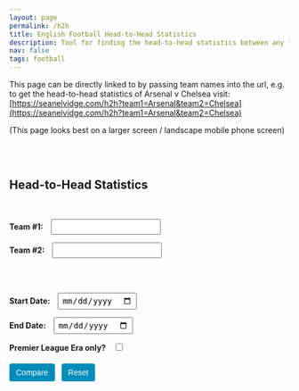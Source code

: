 ```yaml
---
layout: page
permalink: /h2h
title: English Football Head-to-Head Statistics
description: Tool for finding the head-to-head statistics between any two teams in the English Football League.
nav: false
tags: football
---
```


This page can be directly linked to by passing team names into the url, e.g. to get the head-to-head statistics of Arsenal v Chelsea visit: [https://seanelvidge.com/h2h?team1=Arsenal&team2=Chelsea](https://seanelvidge.com/h2h?team1=Arsenal&team2=Chelsea)

(This page looks best on a larger screen / landscape mobile phone screen)

<html lang="en">
<!-- Papa Parse for CSV reading -->
<script src="https://cdnjs.cloudflare.com/ajax/libs/PapaParse/5.4.1/papaparse.min.js"></script>
<script src="https://d3js.org/d3.v7.min.js"></script>

<style>
    /* Buttons styling */
    .btn {
        display: inline-block;
        margin: 6px 8px 0 0;
        padding: 8px 12px;
        border: none;
        border-radius: 4px;
        background-color: #008cba;
        color: #fff;
        font-size: 14px;
        cursor: pointer;
    }
    .btn:hover {
        background-color: #007ba1; /* slightly darker on hover */
    }
    /* Light/dark for buttons */
    body.dark-mode .btn {
        background-color: #444;
        color: #eee;
    }
    body.dark-mode .btn:hover {
        background-color: #666;
    }
    form {
        margin-bottom: 20px;
    }
    label {
        margin-right: 10px;
        font-weight: bold;
    }
    input[type="date"],
    input[type="text"],
    select {
        padding: 4px 6px;
        font-size: 14px;
        margin-right: 8px;
    }
    /* Warning message for unknown teams */
    .warning {
        color: #c00;
        font-weight: bold;
        margin: 10px auto;
        max-width: 300px;
    }
    /* Suggestion lists for the custom auto-complete approach */
    .suggestion-list {
        position: absolute;
        background: #fff;
        border: 1px solid #ccc;
        border-radius: 3px;
        margin-top: 2px;
        z-index: 999;
        width: 200px; /* match input width if desired */
        max-height: 150px;
        overflow-y: auto;
    }
    .suggestion-list li {
        padding: 4px;
        cursor: pointer;
    }
    .suggestion-list li:hover {
        background: #eee;
    }
    .team-logo {
        width: auto;
        max-width: 120px;
        height: 120px;
        display: block;
        margin: 0 auto;
    }
    .team-name {
        font-size: 1.2em;
        font-weight: bold;
        text-align: center;
        margin-top: 5px;
    }
    .button-row {
        margin-top: 10px;
    }
    .teams-row {
        text-align: center;
        margin-bottom: 40px;
        flex-wrap: wrap;
    }
    .vs-label {
        display: none;
        margin: 0 5px;
        font-size: 2em;
        font-weight: bold;
        vertical-align: middle;
    }
    .team-container {
        display: inline-block;
        width: 20%;
        text-align: center;
        vertical-align: middle;
        min-width: 150px;
    }
    svg {
        overflow: visible;
    }
    .chart-container {
        display: flex;
        justify-content: center;
        max-width: 900px;
        margin: 0 auto 2px auto;
    }
    .chart-container svg text {
        fill: currentColor; /* uses the inherited color from the container (which is from body) */
    }
    .chart-container svg {
        width: 100%;
        height: auto;
        display: block;
    }
    .bar-label {
        font-weight: bold;
    }
    .match-list {
        margin-top: 5px;
        text-align: center;
    }
    .match-item {
        margin: 20px 0;
    }
    .match-date {
        margin-bottom: 5px;
        margin-left: 35%;
        text-align: left;
        font-style: italic;
    }

    @media (max-width: 600px) {
        /* Possibly stack team logos vertically, reduce chart container, etc. */
        .team-logo {
            max-width: 60px;
        }
        .teams-row {
            display: flex;
            flex-direction: column;
            align-items: center;
            text-align: center; /* optional */
        }
        .team-container {
            width: 100%;
            margin-bottom: 10px; /* space between the team block and vs */
        }
        .vs-label {
            margin-bottom: 10px; /* small gap below 'vs' */
        }
        .match-date {
            margin-left: 15%; /* bring date closer to center on narrow devices */
        }
        /* Make the form inputs appear one per line */
        form#compareForm {
            display: flex;
            flex-direction: column;
            align-items: flex-start; /* left-align the labels/inputs */
        }
        form#compareForm .form-row,
        form#compareForm br {
            display: none; /* Hide existing line breaks if you'd like a cleaner layout */
        }

        /* Space out each label+input nicely */
        form#compareForm label,
        form#compareForm input[type="text"],
        form#compareForm input[type="date"],
        form#compareForm select {
            display: block; /* Each on its own line */
            margin: 8px 0;
        }

        /* The button row can stay together horizontally, centered */
        .button-row {
            display: flex;
            flex-direction: row;
            justify-content: center;
            width: 100%;
            margin-top: 10px;
        }
    }
</style>

<br /><br /><h2>Head-to-Head Statistics</h2><br />

<form id="compareForm">
  <label for="team1Input">Team #1:</label>
  <input type="text" id="team1Input" list ="teams"/>

<label for="team2Input">Team #2:</label>
<input type="text" id="team2Input" list="teams" />

<datalist id="teams"></datalist>
<br /><br />

<label for="startDate">Start Date:</label>
<input type="date" id="startDate" />

<label for="endDate">End Date:</label>
<input type="date" id="endDate" />

<label for="premierOnly">Premier League Era only?</label>
<input type="checkbox" id="premierOnly" />

  <div class="button-row">
    <button type="submit" class="btn">Compare</button>
    <button type="button" id="resetButton" class="btn">Reset</button>
  </div>
</form>

<div id="warningMessage" class="warning" style="display:none;">Unknown team name!</div>
<div id="shareLink" style="display:none; margin: 10px 0; font-weight: bold;"></div>

<div class="teams-row">
  <div class="team-container" id="team1Container">
    <img class="team-logo" id="team1Logo" />
    <div class="team-name" id="team1Name"></div>
  </div>
  <div class="vs-label" id="vsLabel">vs</div>
  <div class="team-container" id="team2Container">
    <img class="team-logo" id="team2Logo" />
    <div class="team-name" id="team2Name"></div>
  </div>
</div>

<div class="chart-container" id="chart"></div>
<div id="shareLink" style="display:none; margin: 10px 0; font-weight: bold;"></div>
<div class="match-list" id="matchList"></div>

<script>
  function getURLParameter(e) {
    return new URLSearchParams(window.location.search).get(e) || "";
  }
  function editDistance(e, i) {
    e = e.toLowerCase();
    i = i.toLowerCase();
    const t = [];
    for (let i2 = 0; i2 <= e.length; i2++) {
      t[i2] = [i2];
    }
    for (let e2 = 0; e2 <= i.length; e2++) {
      t[0][e2] = e2;
    }
    for (let a = 1; a <= e.length; a++) {
      for (let o = 1; o <= i.length; o++) {
        if (e.charAt(a - 1) === i.charAt(o - 1)) {
          t[a][o] = t[a - 1][o - 1];
        } else {
          t[a][o] =
            1 +
            Math.min(
              t[a - 1][o],
              t[a][o - 1],
              t[a - 1][o - 1]
            );
        }
      }
    }
    return t[e.length][i.length];
  }
  function getClosestTeamName(e, i) {

    if (!e) return "";

// Convert input to lowercase once
    const lowerInput = e.toLowerCase();

// 1) Check for exact match
    const exact = i.find(team => team.toLowerCase() === lowerInput);
    if (exact) {
      return exact;
    }

// 2) Gather partial matches first
    const partials = i.filter(team => team.toLowerCase().includes(lowerInput));
    const candidateList = partials.length ? partials : i;

    let bestTeam = "";
    let bestDistance = Infinity;

    candidateList.forEach(team => {
      const dist = editDistance(team, e);
      if (dist < bestDistance) {
        bestDistance = dist;
        bestTeam = team;
      }
    });

    return bestTeam;
  }

  function filterMatches(e, i, t, a, o, d) {
    return e.filter((n) => {
      const r = n.HomeTeam,
        s = n.AwayTeam;
      if (!(r === i && s === t) && !(r === t && s === i)) return false;
      const dateObj = new Date(n.Date);
      if (a) {
        if (dateObj < new Date(a)) return false;
      }
      if (o) {
        if (dateObj > new Date(o)) return false;
      }
      if (d) {
        if (dateObj < new Date("1992-08-01")) return false;
      }
      return true;
    });
  }
  function calculateStats(e, i, t) {
    let a = 0,  // team1Wins
      o = 0,  // team2Wins
      d = 0,  // draws
      n = 0,  // team1Goals
      r = 0,  // team2Goals
      s = 0,  // biggestWinMarginT1
      biggestWinOccurrencesT1 = [],
      g = 0,  // biggestWinMarginT2
      biggestWinOccurrencesT2 = [];

    e.forEach((h) => {
      const _ = h.HomeTeam,
        u = h.AwayTeam,
        k = +h.hGoal,
        S = +h.aGoal;

      // Tally goals
      if (_ === i) {
        n += k;
        r += S;
      } else if (_ === t) {
        r += k;
        n += S;
      }

      // Determine winner
      if (k > S) {
        const margin = k - S;
        if (_ === i) {
          a++;
          if (margin > s) {
            s = margin;
            biggestWinOccurrencesT1 = [{ date: h.Date, score: h.Score }];
          } else if (margin === s) {
            biggestWinOccurrencesT1.push({ date: h.Date, score: h.Score });
          }
        } else {
          o++;
          if (margin > g) {
            g = margin;
            biggestWinOccurrencesT2 = [{ date: h.Date, score: h.Score }];
          } else if (margin === g) {
            biggestWinOccurrencesT2.push({ date: h.Date, score: h.Score });
          }
        }
      } else if (S > k) {
        const margin = S - k;
        if (u === i) {
          a++;
          if (margin > s) {
            s = margin;
            biggestWinOccurrencesT1 = [{ date: h.Date, score: h.Score }];
          } else if (margin === s) {
            biggestWinOccurrencesT1.push({ date: h.Date, score: h.Score });
          }
        } else {
          o++;
          if (margin > g) {
            g = margin;
            biggestWinOccurrencesT2 = [{ date: h.Date, score: h.Score }];
          } else if (margin === g) {
            biggestWinOccurrencesT2.push({ date: h.Date, score: h.Score });
          }
        }
      } else {
        d++;
      }
    });

    return {
      team1Wins: a,
      team2Wins: o,
      draws: d,
      team1Goals: n,
      team2Goals: r,
      biggestWinMarginT1: s,
      biggestWinOccurrencesT1,
      biggestWinMarginT2: g,
      biggestWinOccurrencesT2
    };
  }
  function renderComparisonChart(stats) {
    // Data for the first three rows
    const chartData = [
      { label: "Wins", team1Value: stats.team1Wins, team2Value: stats.team2Wins },
      { label: "Draws", team1Value: stats.draws, team2Value: stats.draws },
      { label: "Goals For", team1Value: stats.team1Goals, team2Value: stats.team2Goals }
    ];

    const marginData = {
      label: "Biggest Win",
      team1Value: stats.biggestWinMarginT1,
      team2Value: stats.biggestWinMarginT2
    };

    // Remove old chart
    d3.select("#chart").selectAll("*").remove();

    // We'll define a "virtual" width/height for the chart,
    // then scale it to fit the container via viewBox.
    const margin = { top: 20, right: 30, bottom: 20, left: 50 };
    const chartWidth = 800; // internal coordinate space
    const chartHeight = 250;
    const contentWidth = chartWidth - margin.left - margin.right;
    const contentHeight = chartHeight - margin.top - margin.bottom;

    // Rows
    const barHeight = 25;
    const rowGap = 15;
    const totalRows = 4;
    const centerGap = 120;

    // Create an SVG that uses a responsive viewBox
    const svg = d3.select("#chart")
      .append("svg")
      .attr("viewBox", `0 0 ${chartWidth} ${chartHeight}`)
      .attr("preserveAspectRatio", "xMidYMid meet");
    // ensures scaling keeps aspect ratio,
    // "meet" keeps entire chart visible.

    // We'll place a group inside, offset by our margins
    const chartG = svg.append("g")
      .attr("transform", `translate(${margin.left}, ${margin.top})`);

    const halfWidth = (contentWidth - centerGap) / 2;
    const gapLeft = halfWidth;
    const gapCenter = gapLeft + centerGap / 2;

    // Scale for the first 3 rows
    const maxVal = d3.max(chartData, d => Math.max(d.team1Value, d.team2Value));
    const xLeft = d3.scaleLinear().domain([0, maxVal]).range([0, halfWidth]);
    const xRight = d3.scaleLinear().domain([0, maxVal]).range([0, halfWidth]);

    // Render the first 3 rows
    chartData.forEach((d, i) => {
      const yPos = i * (barHeight + rowGap);

      // Left bar
      const wLeft = xLeft(d.team1Value);
      chartG.append("rect")
        .attr("x", gapLeft - wLeft)
        .attr("y", yPos)
        .attr("width", wLeft)
        .attr("height", barHeight)
        .attr("fill", "#599ad3");

      // Left text
      chartG.append("text")
        .attr("x", gapLeft - wLeft - 5)
        .attr("y", yPos + barHeight / 1.5)
        .attr("text-anchor", "end")
        .text(d.team1Value);

      // Center label
      chartG.append("text")
        .attr("x", gapCenter)
        .attr("y", yPos + barHeight / 1.5)
        .attr("text-anchor", "middle")
        .attr("class", "bar-label")
        .text(d.label);

      // Right bar
      const rightX = gapLeft + centerGap;
      const wRight = xRight(d.team2Value);
      chartG.append("rect")
        .attr("x", rightX)
        .attr("y", yPos)
        .attr("width", wRight)
        .attr("height", barHeight)
        .attr("fill", "#d3635a");

      // Right text
      chartG.append("text")
        .attr("x", rightX + wRight + 5)
        .attr("y", yPos + barHeight / 1.5)
        .text(d.team2Value);
    });

    // Biggest Win row
    const maxMargin = 10 //d3.max([marginData.team1Value, marginData.team2Value]);
    const xLeftMargin = d3.scaleLinear().domain([0, maxMargin]).range([0, halfWidth]);
    const xRightMargin = d3.scaleLinear().domain([0, maxMargin]).range([0, halfWidth]);
    const yPosMargin = 3 * (barHeight + rowGap);

    // Team1
    const leftBarWidth = xLeftMargin(marginData.team1Value);
    chartG.append("rect")
      .attr("x", gapLeft - leftBarWidth)
      .attr("y", yPosMargin)
      .attr("width", leftBarWidth)
      .attr("height", barHeight)
      .attr("fill", "#599ad3");

    let team1Label = "";
    if (stats.biggestWinOccurrencesT1 && stats.biggestWinOccurrencesT1.length > 0) {
      // Build a combined string of all date/score pairs
      team1Label = stats.biggestWinOccurrencesT1
        .map(o => `${o.score} on ${o.date}`)
        .join("; ");
    }
    chartG.append("text")
      .attr("x", gapLeft - leftBarWidth - 5)
      .attr("y", yPosMargin + barHeight / 1.5)
      .attr("text-anchor", "end")
      .text(team1Label);

    // Center label
    chartG.append("text")
      .attr("x", gapCenter)
      .attr("y", yPosMargin + barHeight / 1.5)
      .attr("text-anchor", "middle")
      .attr("class", "bar-label")
      .text(marginData.label);

    // Team2
    const rightX = gapLeft + centerGap;
    const rightBarWidth = xRightMargin(marginData.team2Value);
    chartG.append("rect")
      .attr("x", rightX)
      .attr("y", yPosMargin)
      .attr("width", rightBarWidth)
      .attr("height", barHeight)
      .attr("fill", "#d3635a");

    let team2Label = "";
    if (stats.biggestWinOccurrencesT2 && stats.biggestWinOccurrencesT2.length > 0) {
      team2Label = stats.biggestWinOccurrencesT2
        .map(o => `${o.score} on ${o.date}`)
        .join("; ");
    }
    chartG.append("text")
      .attr("x", rightX + rightBarWidth + 5)
      .attr("y", yPosMargin + barHeight / 1.5)
      .text(team2Label);
  }
  function renderMatchesList(e) {
    const i = document.getElementById("matchList");
    i.innerHTML = "";
    const t = e
        .slice()
        .sort((a, b) => new Date(b.Date) - new Date(a.Date)),
      a = document.createElement("h2");
    a.textContent = "Head-to-Head Results";
    i.appendChild(a);
    t.forEach((o) => {
      const d = document.createElement("div");
      d.className = "match-item";
      const n = document.createElement("div");
      n.className = "match-date";
      n.textContent = o.Date;
      d.appendChild(n);
      const r = parseInt(o.hGoal, 10),
        s = parseInt(o.aGoal, 10);
      let h = o.HomeTeam,
        _ = o.AwayTeam;
      if (r > s) {
        h = "<b>" + h + "</b>";
      } else if (s > r) {
        _ = "<b>" + _ + "</b>";
      }
      const u = document.createElement("div");
      u.innerHTML = `${h} vs ${_} (${o.Score})`;
      u.style.textAlign = "center";
      d.appendChild(u);
      i.appendChild(d);
    });
  }

  fetch('https://raw.githubusercontent.com/seanelvidge/England-football-results/refs/heads/main/EnglandLeagueTeamLogos.csv')
    .then(res => res.text())
    .then(text => {
      const rows = Papa.parse(text, {
        header: true,
        skipEmptyLines: true
      }).data;
    // Convert array of objects into a dictionary
    const dict = {};
    rows.forEach(row => {
      if (row.Team && row.LogoURL) {
        dict[row.Team.trim()] = row.LogoURL.trim();
      }
    });

    // Assign to global (or scoped) variable
    window.teamLogos = dict;

    csvUrl =
      "https://raw.githubusercontent.com/seanelvidge/England-football-results/main/EnglandLeagueResults.csv";
  let allMatches = [],
    allTeams = [];
  d3.csv(csvUrl).then((e2) => {
    allMatches = e2;
    const i = new Set();
    e2.forEach((n) => {
      i.add(n.HomeTeam);
      i.add(n.AwayTeam);
    });
    allTeams = Array.from(i).sort();
    const t = document.getElementById("teams");
    allTeams.forEach((n) => {
      const r = document.createElement("option");
      r.value = n;
      t.appendChild(r);
    });
    const a = getURLParameter("team1"),
      o = getURLParameter("team2"),
      start = getURLParameter("startDate"),
      end = getURLParameter("endDate"),
      ple = getURLParameter("PLEra");
    if (a) {
      document.getElementById("team1Input").value = getClosestTeamName(
        a,
        allTeams
      );
    }
    if (o) {
      document.getElementById("team2Input").value = getClosestTeamName(
        o,
        allTeams
      );
    }
    if (start) {
      document.getElementById("startDate").value = start;
    }
    if (end) {
      document.getElementById("endDate").value = end;
    }
    if (ple && ple === "true") { // Checkbox should match "true" (case-sensitive)
      document.getElementById("premierOnly").checked = true;
    }
    if (a || o) {
      document.querySelector('#compareForm button[type="submit"]').click();
    }
  });
  document
    .getElementById("compareForm")
    .addEventListener("submit", (e2) => {
      e2.preventDefault();
      const iRaw = document.getElementById("team1Input").value.trim(),
        tRaw = document.getElementById("team2Input").value.trim(),
        a = document.getElementById("startDate").value,
        o = document.getElementById("endDate").value,
        d = document.getElementById("premierOnly").checked;

      // Attempt to match team1 input
      let i = allTeams.includes(iRaw) ? iRaw : getClosestTeamName(iRaw, allTeams);
      // Attempt to match team2 input
      let t = allTeams.includes(tRaw) ? tRaw : getClosestTeamName(tRaw, allTeams);

      // If either is empty after trying, show warning & stop
      const warnDiv = document.getElementById("warningMessage");
      warnDiv.style.display = "none";
      if (!i) {
        warnDiv.textContent = "Unknown team name: " + iRaw;
        warnDiv.style.display = "block";
        return;
      }
      if (!t) {
        warnDiv.textContent = "Unknown team name: " + tRaw;
        warnDiv.style.display = "block";
        return;
      }

      // Now we have valid i & t
      document.getElementById("team1Logo").src = teamLogos[i] || "";
      document.getElementById("team2Logo").src = teamLogos[t] || "";
      document.getElementById("team1Name").textContent = i;
      document.getElementById("team2Name").textContent = t;
      document.getElementById("vsLabel").style.display = i && t ? "inline-block" : "none";

      const n = filterMatches(allMatches, i, t, a, o, d),
        r = calculateStats(n, i, t);
      renderComparisonChart(r);
      renderMatchesList(n);

      // Build a new shareable URL with the final, matched names:
      const baseUrl = "https://seanelvidge.com/h2h";
      const shareUrl = `${baseUrl}?team1=${encodeURIComponent(i)}&team2=${encodeURIComponent(t)}${a ? `&startDate=${encodeURIComponent(a)}` : ""}${o ? `&endDate=${encodeURIComponent(o)}` : ""}${d ? `&PLEra=true` : ""}`;

      // Insert a link in the #shareLink div:
      const shareDiv = document.getElementById("shareLink");
      shareDiv.style.display = "block";
      shareDiv.innerHTML = `
    <a href="${shareUrl}" target="_blank" rel="noopener">URL link for this head-to-head</a><br><br>
    `;
    });
  document
    .getElementById("resetButton")
    .addEventListener("click", () => {
      window.location.search = "";
      window.location.reload();
    });
</script>

</html>
